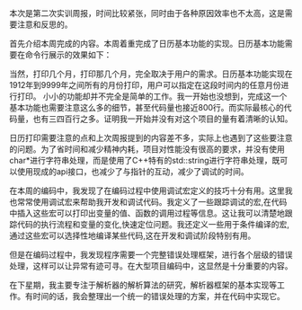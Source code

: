 本次是第二次实训周报，时间比较紧张，同时由于各种原因效率也不太高，这是需要注意和反思的。

首先介绍本周完成的内容。本周着重完成了日历基本功能的实现。日历基本功能需要在命令行展示的效果如下：

当然，打印几个月，打印那几个月，完全取决于用户的需求。日历基本功能实现在1912年到9999年之间所有的月份打印，用户可以指定在这段时间内的任意月份进行打印。
小小的功能却并不完全是简单的工作。我一开始也没想到，完成这一个基本功能也需要注意这么多的细节，甚至代码量也接近800行。而实际最核心的代码量，也有三四百行之多。证明我一开始并没有对这个项目的量有着清晰的认知。

日历打印需要注意的点和上次周报提到的内容差不多，实际上也遇到了这些要注意的问题。为了省时间和减少精神内耗，项目对性能没有很高的要求，并没有使用char*进行字符串处理，而是使用了C++特有的std::string进行字符串处理，既可以使用现成的api接口，也减少了与指针的互动，减少了调试的时间。

在本周的编码中，我发现了在编码过程中使用调试宏定义的技巧十分有用。这里我也常常使用调试宏来帮助我开发和调试代码。我定义了一些跟踪调试的宏,在代码中插入这些宏可以打印出变量的值、函数的调用过程等信息。这让我可以清楚地跟踪代码的执行流程和变量的变化,快速定位问题。我还定义一些用于条件编译的宏,通过这些宏可以选择性地编译某些代码,这在开发和调试阶段特别有用。

但是在编码过程中，我发现程序需要一个完整错误处理框架，进行各个层级的错误处理，这样可以让异常有迹可寻。在大型项目编码中，这显然是十分重要的内容。

在下星期，我主要专注于解析器的解析算法的研究，解析器框架的基本实现等工作。有时间的话，我会整理出一个统一的错误处理的方案，并在代码中实现它。
